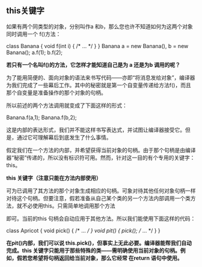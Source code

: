 

## this关键字


如果有两个同类型的对象，分别叫作a 和b，那么您也许不知道如何为这两个对象同时调用一个 f()方法：

class Banana { void f(int i) { /* ... */ } }
Banana a = new Banana(), b = new Banana();
a.f(1);
b.f(2);

**若只有一个名叫f()的方法，它怎样才能知道自己是为 a 还是为b 调用的呢？**


为了能用简便的、面向对象的语法来书写代码——亦即“将消息发给对象”，编译器为我们完成了一些幕后工作。其中的秘密就是第一个自变量传递给方法f()，而且那个自变量是准备操作的那个对象的句柄。

所以前述的两个方法调用就变成了下面这样的形式：

Banana.f(a,1);
Banana.f(b,2);

这是内部的表达形式，我们并不能这样书写表达式，并试图让编译器接受它。但是，通过它可理解幕后到底发生了什么事情。

假定我们在一个方法的内部，并希望获得当前对象的句柄。由于那个句柄是由编译器“秘密”传递的，所以没有标识符可用。然而，针对这一目的有个专用的关键字：this。

**this 关键字（注意只能在方法内部使用）**


可为已调用了其方法的那个对象生成相应的句柄。可象对待其他任何对象句柄一样对待这个句柄。但要注意，假若准备从自己某个类的另一个方法内部调用一个类方法，就不必使用this。只需简单地调用那个方法


即可。当前的this 句柄会自动应用于其他方法。所以我们能使用下面这样的代码：


class Apricot {
void pick() { /* ... */ }
void pit() { pick(); /* ... */ }
}


**在pit()内部，我们可以说 this.pick()，但事实上无此必要。编译器能帮我们自动完成。this 关键字只能用于那些特殊的类——需明确使用当前对象的句柄。例如，假若您希望将句柄返回给当前对象，那么它经常
在return 语句中使用。**

